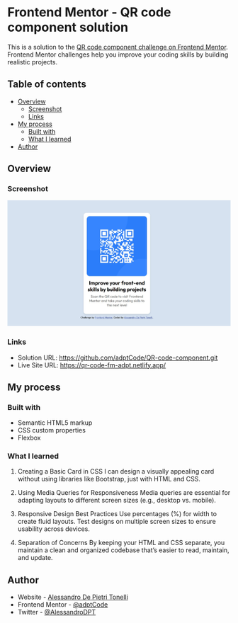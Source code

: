 # Frontend Mentor - QR code component solution

This is a solution to the [QR code component challenge on Frontend Mentor](https://www.frontendmentor.io/challenges/qr-code-component-iux_sIO_H). Frontend Mentor challenges help you improve your coding skills by building realistic projects. 

## Table of contents

- [Overview](#overview)
  - [Screenshot](#screenshot)
  - [Links](#links)
- [My process](#my-process)
  - [Built with](#built-with)
  - [What I learned](#what-i-learned)
- [Author](#author)


## Overview

### Screenshot

![](./images/screenshot.jpg)

### Links

- Solution URL: https://github.com/adptCode/QR-code-component.git
- Live Site URL: https://qr-code-fm-adpt.netlify.app/

## My process

### Built with

- Semantic HTML5 markup
- CSS custom properties
- Flexbox

### What I learned

1. Creating a Basic Card in CSS
    I can design a visually appealing card without using libraries like Bootstrap, just with HTML and CSS.
    
2. Using Media Queries for Responsiveness
    Media queries are essential for adapting layouts to different screen sizes (e.g., desktop vs. mobile).

3. Responsive Design Best Practices
    Use percentages (%) for width to create fluid layouts.
    Test designs on multiple screen sizes to ensure usability across devices.

4. Separation of Concerns
    By keeping your HTML and CSS separate, you maintain a clean and organized codebase that’s easier to read, maintain, and update.

## Author

- Website - [Alessandro De Pietri Tonelli](https://github.com/adptCode)
- Frontend Mentor - [@adptCode](https://www.frontendmentor.io/profile/adptCode)
- Twitter - [@AlessandroDPT](https://www.twitter.com/AlessandroDPT)
